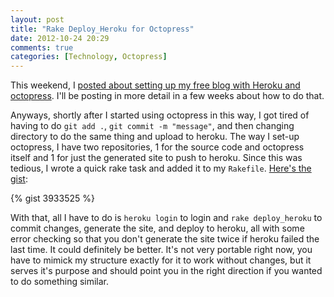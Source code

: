 ```yaml
---
layout: post
title: "Rake Deploy_Heroku for Octopress"
date: 2012-10-24 20:29
comments: true
categories: [Technology, Octopress]
---
```


This weekend, I [posted about setting up my free blog with Heroku and octopress]({{root_url}}blog/2012/10/21/new-blog-dot-dot-dot-again). I'll be posting in more detail in a few weeks about how to do that.

Anyways, shortly after I started using octopress in this way, I got tired of having to do `git add .`, `git commit -m "message"`, and then changing directory to do the same thing and upload to heroku. The way I set-up octopress, I have two repositories, 1 for the source code and octopress itself and 1 for just the generated site to push to heroku. Since this was tedious, I wrote a quick rake task and added it to my `Rakefile`. [Here's the gist](https://gist.github.com/3933525):
<!--more-->

{% gist 3933525 %}

With that, all I have to do is `heroku login` to login and `rake deploy_heroku` to commit changes, generate the site, and deploy to heroku, all with some error checking so that you don't generate the site twice if heroku failed the last time. It could definitely be better. It's not very portable right now, you have to mimick my structure exactly for it to work without changes, but it serves it's purpose and should point you in the right direction if you wanted to do something similar.